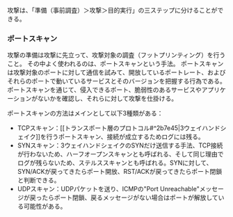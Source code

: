 攻撃は、「準備（事前調査）＞攻撃＞目的実行」の三ステップに分けることができる。

### ポートスキャン
攻撃の準備は攻撃に先立って、攻撃対象の調査（フットプリンティング）を行うこと。
その中よく使われるのは、ポートスキャンという手法。
ポートスキャンは攻撃対象のポートに対して通信を試みて、開放しているポートレート、およびそれらのポートで動いているサービスとそのバージョンを把握する行為である。
ポートスキャンを通じて、侵入できるポート、脆弱性のあるサービスやアプリケーションがないかを確認し、それらに対して攻撃を仕掛ける。

ポートスキャンの方法はメインとして以下3種類がある：
- TCPスキャン：[[トランスポート層のプロトコル#^2b7e45|3ウェイハンドシェイク]]を行うポートスキャン、接続が成立するためログには残る。
- SYNスキャン：3ウェイハンドシェイクのSYNだけ送信する手法、TCP接続が行わないため、ハーフオープンスキャンとも呼ばれる、そして同じ理由でログが残らないため、ステルススキャンとも呼ばれる。SYNに対して、SYN/ACKが戻ってきたらポート開放、RST/ACKが戻ってきたらポート閉鎖と判断できる。
- UDPスキャン：UDPパケットを送り、ICMPの"Port Unreachable"メッセージが戻ったらポート閉鎖、戻るメッセージがない場合はポートが解放している可能性がある。